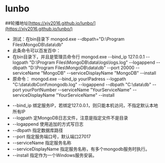 # lunbo
##轮播地址[https://xjy2016.github.io/lunbo/](https://xjy2016.github.io/lunbo/)
- 测试：在bin目录下
mongod.exe --dbpath="D:\Program Files\MongoDB\data\db"
- 此条命令可以百发百中：
- 在bin目录下，并且是管理员命令行
mongod.exe --bind_ip 127.0.0.1 --logpath "D:\Program Files\MongoDB\data\logs\logs.log" --logappend --dbpath "D:\Program Files\MongoDB\data\db" --port 20000 --serviceName "MongoDB" --serviceDisplayName "MongoDB" --install
- 原命令：
mongod.exe --bind_ip yourIPadress --logpath "C:\data\dbConf\mongodb.log" --logappend --dbpath "C:\data\db" --port yourPortNumber --serviceName "YourServiceName" --serviceDisplayName "YourServiceName" --install


* --bind_ip		绑定服务IP，若绑定127.0.0.1，则只能本机访问，不指定默认本地所有IP
* --logpath		定MongoDB日志文件，注意是指定文件不是目录
* --logappend		使用追加的方式写日志
* --dbpath		指定数据库路径
* --port			指定服务端口号，默认端口27017
* --serviceName		指定服务名称
* --serviceDisplayName	指定服务名称，有多个mongodb服务时执行。
* --install		指定作为一个Windows服务安装。

